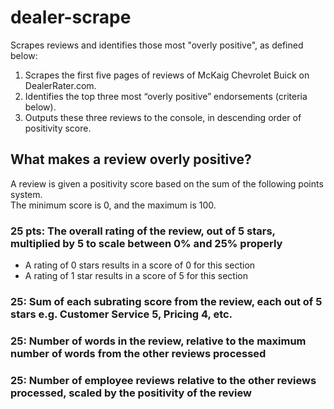 # dealer-scrape
Scrapes reviews and identifies those most "overly positive", as defined below:

1. Scrapes the first five pages of reviews of McKaig Chevrolet Buick on DealerRater.com.
2. Identifies the top three most “overly positive” endorsements (criteria below).
3. Outputs these three reviews to the console, in descending order of positivity score.

## What makes a review overly positive?
A review is given a positivity score based on the sum of the following points system.<br>
The minimum score is 0, and the maximum is 100.

### 25 pts: The overall rating of the review, out of 5 stars, multiplied by 5 to scale between 0% and 25% properly
- A rating of 0 stars results in a score of 0 for this section
- A rating of 1 star results in a score of 5 for this section
### 25: Sum of each subrating score from the review, each out of 5 stars e.g. Customer Service 5, Pricing 4, etc.
### 25: Number of words in the review, relative to the maximum number of words from the other reviews processed
### 25: Number of employee reviews relative to the other reviews processed, scaled by the positivity of the review